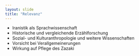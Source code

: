 ```yaml
---
layout: slide
title: "Relevanz"
---
```


- Iranistik als Sprachwissenschaft
- Historische und vergleichende Erzählforschung
- Sozial- und Kulturanthropologie und weitere Wissenschaften
- Vorsicht bei Verallgemeinerungen
- Wirkung auf Pflege des Zazaki